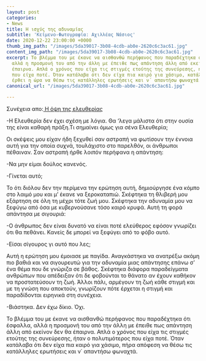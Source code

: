 ```yaml
---
layout: post
categories:
- News
title: Η ισχύς της αδυναμίας
subtitle: 'Κείμενο-Φωτογραφία: Αχιλλέας Νάσιος'
date: 2020-12-22 23:00:00 +0000
thumb_img_path: "/images/5da39017-3b08-4cdb-ab0e-2620c6c3ac61.jpg"
content_img_path: "/images/5da39017-3b08-4cdb-ab0e-2620c6c3ac61.jpg"
excerpt: Το βλέμμα του με έκανε να αισθανθώ περήφανος που παραδέχτηκα ότι έσφαλλα,
  αλλά η προσμονή του από την άλλη με έπειθε πως απάντηση άλλη από εκείνον δεν θα
  έπαιρνα. Απλά ο χρόνος που είχα τις στιγμές ετούτης της συνεύρεσης, ήταν ο πολυτιμότερος
  που είχα ποτέ. Όταν κατάλαβα ότι δεν είχα πια καιρό για χάσιμο, κατάλαβα ότι είχε
  έρθει η ώρα να θέσω τις κατάλληλες ερωτήσεις και ν΄ απαντήσω φωναχτά.
canonical_url: "/images/5da39017-3b08-4cdb-ab0e-2620c6c3ac61.jpg"

---
```

Συνέχεια απο:<a href="https://hocusphotus.com/posts/anodus-39/" target="blank"> Η όψη της ελευθερίας</a>

\-Η Ελευθερία δεν έχει σχέση με λόγια. Θα ‘λεγα μάλιστα ότι στην ουσία της είναι καθαρή πράξη.Τι σημαίνει όμως για σένα Ελευθερία;

Οι σκέψεις μου είχαν ήδη ξεχυθεί σαν αστραπή να φωτίσουν την έννοια αυτή για την οποία συχνά, τουλάχιστο στο παρελθόν, οι άνθρωποι πέθαιναν. Σαν αστραπή ήρθε λοιπόν περήφανα η απάντηση:

\-Να μην είμαι δούλος κανενός.

\-Γίνεται αυτό;

Το ότι διόλου δεν την περίμενα την ερώτηση αυτή, δημιούργησε ένα κόμπο στο λαιμό μου και μ’ έκανε να ξεροκαταπιώ. Σκέφτηκα τη θλιβερή μου εξάρτηση σε όλη τη μέχρι τότε ζωή μου. Σκέφτηκα την αδυναμία μου να ξεφύγω από όσα με κυβερνούσανε τόσο καιρό κρυφά. Αυτή τη φορά απάντησα με σιγουριά:

\-Ο άνθρωπος δεν είναι δυνατό να είναι ποτέ ελεύθερος εφόσον γνωρίζει ότι θα πεθάνει. Κανείς δε μπορεί να ξεφύγει από το φόβο αυτό.

\-Είσαι σίγουρος γι αυτό που λες;

Αυτή η ερώτηση μου έμοιασε με παγίδα. Αναγκάστηκα να ανατρέξω ακόμη πιο βαθιά και να σιγουρευτώ για την αδυναμία μιας απάντησης επάνω σ’ ένα θέμα που δε γνώριζα σε βάθος. Σκέφτηκα διάφορα παραδείγματα ανθρώπων που απέδειξαν ότι δε φοβούνται το θάνατο αν έχουν καθήκον να προστατεύσουν τη ζωή. Άλλοι πάλι, αρμέγουν τη ζωή κάθε στιγμή και με τη γνώση που αποκτούν, γνωρίζουν πότε έρχεται η στιγμή και παραδίδονται ειρηνικά στη συνέχεια.

\-Βιάστηκα. Δεν έχω δίκιο. Όχι.

Το βλέμμα του με έκανε να αισθανθώ περήφανος που παραδέχτηκα ότι έσφαλλα, αλλά η προσμονή του από την άλλη με έπειθε πως απάντηση άλλη από εκείνον δεν θα έπαιρνα. Απλά ο χρόνος που είχα τις στιγμές ετούτης της συνεύρεσης, ήταν ο πολυτιμότερος που είχα ποτέ. Όταν κατάλαβα ότι δεν είχα πια καιρό για χάσιμο, πήρα απόφεση να θέσω τις κατάλληλες ερωτήσεις και ν΄ απαντήσω φωναχτά.
